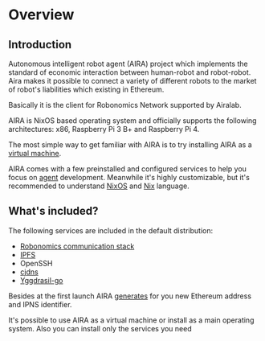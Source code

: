 # Overview

## Introduction

Autonomous intelligent robot agent (AIRA) project which implements the standard of economic interaction between human-robot and robot-robot.
Aira makes it possible to connect a variety of different robots to the market of robot's liabilities which existing in Ethereum.

Basically it is the client for Robonomics Network supported by Airalab.

AIRA is NixOS based operating system and officially supports the following architectures: x86, Raspberry Pi 3 B+ and Raspberry Pi 4.

The most simple way to get familiar with AIRA is to try installing AIRA as a [virtual machine](../try_it_out/aira_installation.md).

AIRA comes with a few preinstalled and configured services to help you focus on [agent](../glossary.md#agent) development.
Meanwhile it's highly customizable, but it's recommended to understand [NixOS](http://nixos.org/) and [Nix](https://nixos.org/nix/) language.

## What's included? 

The following services are included in the default distribution:

* [Robonomics communication stack](https://github.com/airalab/robonomics_comm)
* [IPFS](https://ipfs.io/)
* OpenSSH
* [cjdns](https://github.com/cjdelisle/cjdns)
* [Yggdrasil-go](https://yggdrasil-network.github.io/)

Besides at the first launch AIRA [generates](../try_it_out/aira_installation.md#launch-the-machine) for you new Ethereum address and IPNS identifier.

It's possible to use AIRA as a virtual machine or install as a main operating system. Also you can install only the services you need

